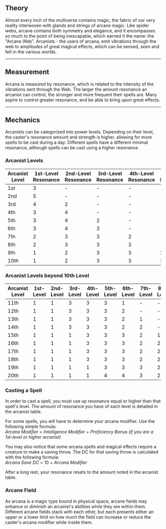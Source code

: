 ## Theory
 
Almost every inch of the multiverse contains magic, the fabric of our very reality interwoven with glands and strings of arcane magic. Like spider webs, arcane contains both symmetry and elegance, and it encompasses so much to the point of being inescapable, which earned it the name: the "Arcane Web". Arcanists - the users of arcana, emit vibrations through the web to amplitudes of great magical effects, which can be sensed, seen and felt in the various worlds.
   
- - -
## Measurement
 
Arcana is measured by resonance, which is related to the intensity of the vibrations sent through the Web. The larger the amount resonance an arcanist can control, the stronger and more frequent their spells are. Many aspire to control greater resonance, and be able to bring upon great effects.
   
 - - -
## Mechanics
 
Arcanists can be categorized into power levels. Depending on their level, the caster's resonance amount and strength is higher, allowing for more spells to be cast during a day. Different spells have a different minimal resonance, although spells can be cast using a higher resonance.
 
### Arcanist Levels
 
| **Arcanist Level** | **1st-Level Resonance** | **2nd-Level Resonance** | **3rd-Level Resonance** | **4th-Level Resonance** | **5th-Level Resonance** |
| ------------------ | ----------------------- | ----------------------- | ----------------------- | ----------------------- | ----------------------- |
| 1st                | 3                       | -                       | -                       | -                       | -                       |
| 2nd                | 5                       | -                       | -                       | -                       | -                       |
| 3rd                | 4                       | 2                       | -                       | -                       | -                       |
| 4th                | 3                       | 4                       | -                       | -                       | -                       |
| 5th                | 3                       | 4                       | 2                       | -                       | -                       |
| 6th                | 3                       | 4                       | 3                       | -                       | -                       |
| 7th                | 2                       | 3                       | 3                       | 2                       | -                       |
| 8th                | 2                       | 3                       | 3                       | 3                       | -                       |
| 9th                | 1                       | 2                       | 3                       | 3                       | 2                       |
| 10th               | 1                       | 2                       | 3                       | 3                       | 3                       |
 
### Arcanist Levels beyond 10th Level
 
| **Arcanist Level** | **1st-Level** | **2nd-Level** | **3rd-Level** | **4th-Level** | **5th-Level** | **6th-Level** | **7th-Level** | **8th-Level** | **9th-Level** | **10th-Level** |
| ------------------ | ------------- | ------------- | ------------- | ------------- | ------------- | ------------- | ------------- | ------------- | ------------- | -------------- |
| 11th               | 1             | 1             | 3             | 3             | 3             | 1             | -             | -             | -             | -              |
| 12th               | 1             | 1             | 3             | 3             | 3             | 2             | -             | -             | -             | -              |
| 13th               | 1             | 1             | 3             | 3             | 3             | 2             | 1             | -             | -             | -              |
| 14th               | 1             | 1             | 3             | 3             | 3             | 2             | 2             | -             | -             | -              |
| 15th               | 1             | 1             | 1             | 3             | 3             | 3             | 2             | 1             | -             | -              |
| 16th               | 1             | 1             | 1             | 3             | 3             | 3             | 2             | 2             | -             | -              |
| 17th               | 1             | 1             | 1             | 3             | 3             | 3             | 2             | 2             | 1             | -              |
| 18th               | 1             | 1             | 1             | 3             | 3             | 3             | 2             | 2             | 2             | -              |
| 19th               | 1             | 1             | 1             | 1             | 3             | 3             | 3             | 2             | 2             | 1              |
| 20th               | 1             | 1             | 1             | 1             | 4             | 4             | 3             | 2             | 2             | 1              |
 
### Casting a Spell
 
In order to cast a spell, you must use up resonance equal or higher than that spell's level. The amount of resonance you have of each level is detailed in the arcanist table.
 
For some spells, you will have to determine your arcana modifier. Use the following simple formula:  
_Arcana Modifier_ = _Intelligence Modifier_ + _Proficiency Bonus (if you are a 1st-level or higher arcanist)_
 
You may also notice that some arcana spells and magical effects require a creature to make a saving throw. The DC for that saving throw is calculated with the following formula:  
_Arcana Save DC_ = 10 + _Arcana Modifier_
 
After a long rest, your resonance resets to the amount noted in the arcanist table.
 
### Arcane Field
 
As arcana is a magic type bound in physical space, arcane fields may enhance or diminish an arcanist's abilities while they are within them. Different arcane fields stack with each other, but each presents either an upper or a lower limit on how much the field can increase or reduce the caster's arcana modifier while inside them.